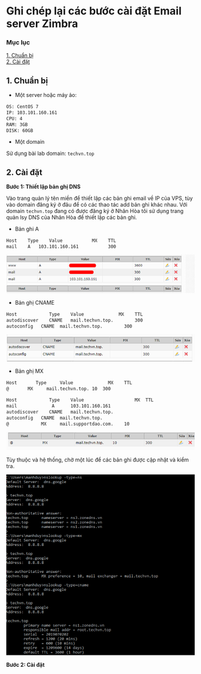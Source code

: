 # Ghi chép lại các bước cài đặt Email server Zimbra

### Mục lục

[1. Chuẩn bị](#chuanbi)<br>
[2. Cài đặt](#caidat)<br>

<a name="chuanbi"></a>
## 1. Chuẩn bị

- Một server hoặc máy ảo:

```
OS: CentOS 7
IP: 103.101.160.161
CPU: 4
RAM: 3GB
DISK: 60GB
```

- Một domain

Sử dụng bài lab domain: `techvn.top`

<a name="caidat"></a>
## 2. Cài đặt

**Bước 1: Thiết lập bản ghị DNS**

Vào trang quản lý tên miền để thiết lập các bản ghi email về IP của VPS, tùy vào domain đăng ký ở đâu để có các thao tác add bản ghi khác nhau. Với domain `techvn.top` đang có được đăng ký ở Nhân Hòa tôi sử dụng trang quản lsy DNS của Nhân Hòa để thiết lập các bản ghi.

- Bản ghi A

```
Host	Type	Value	        MX	  TTL
mail	A	103.101.160.161		      300
```

![](../images/img-setup-email-zimbra/Screenshot_83.png)

- Bản ghị CNAME


```
Host	        Type	Value	          MX	TTL
autodiscover	CNAME	mail.techvn.top.		300		
autoconfig	 CNAME	mail.techvn.top.		300
```

![](../images/img-setup-email-zimbra/Screenshot_84.png)

- Bản ghị MX

```
Host	   Type   	Value	          MX	TTL
@	    MX	   mail.techvn.top.	10	300
```

```
Host	        Type	Value	                MX	TTL
mail	         A	    103.101.160.161	 
autodiscover	CNAME	mail.techvn.top.	 
autoconfig	 CNAME	mail.techvn.top.	 
@	         MX	    mail.supportdao.com.	10
```
![](../images/img-setup-email-zimbra/Screenshot_86.png)

Tùy thuộc và hệ thống, chờ một lúc để các bản ghi được cập nhật và kiểm tra.

![](../images/img-setup-email-zimbra/Screenshot_85.png)

**Bước 2: Cài đặt**

